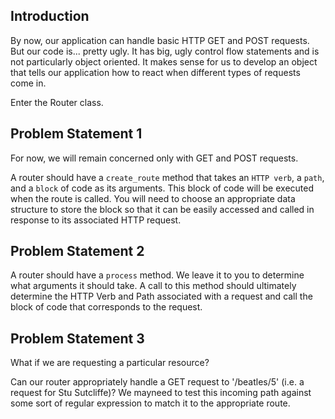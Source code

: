 ## Introduction

By now, our application can handle basic HTTP GET and POST requests.  But our code is... pretty ugly.  It has big, ugly control flow statements and is not particularly object oriented.  It makes sense for us to develop an object that tells our application how to react when different types of requests come in.  

Enter the Router class.  


## Problem Statement 1

For now, we will remain concerned only with GET and POST requests.

A router should have a `create_route` method that takes an `HTTP verb`, a `path`, and a `block` of code as its arguments.  This block of code will be executed when the route is called. You will need to choose an appropriate data structure to store the block so that it can be easily accessed and called in response to its associated HTTP request.

## Problem Statement 2

A router should have a `process` method.  We leave it to you to determine what arguments it should take.  A call to this method should ultimately determine the HTTP Verb and Path associated with a request and call the block of code that corresponds to the request.  

## Problem Statement 3

What if we are requesting a particular resource?

Can our router appropriately handle a GET request to '/beatles/5' (i.e. a request for Stu Sutcliffe)?  We  mayneed to test this incoming path against some sort of regular expression to match it to the appropriate route.  
